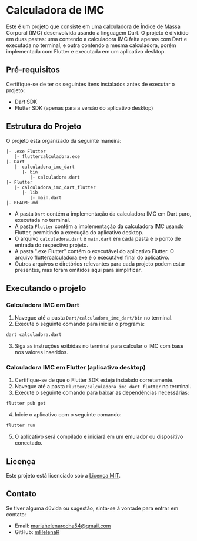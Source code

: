 # Calculadora de IMC

Este é um projeto que consiste em uma calculadora de Índice de Massa Corporal (IMC) desenvolvida usando a linguagem Dart. O projeto é dividido em duas pastas: uma contendo a calculadora IMC feita apenas com Dart e executada no terminal, e outra contendo a mesma calculadora, porém implementada com Flutter e executada em um aplicativo desktop.

## Pré-requisitos

Certifique-se de ter os seguintes itens instalados antes de executar o projeto:

- Dart SDK
- Flutter SDK (apenas para a versão do aplicativo desktop)

## Estrutura do Projeto

O projeto está organizado da seguinte maneira:

```
|- .exe Flutter
   |- fluttercalculadora.exe
|- Dart
   |- calculadora_imc_dart
      |- bin
         |- calculadora.dart
|- Flutter
   |- calculadora_imc_dart_flutter
      |- lib
         |- main.dart
|- README.md
```

- A pasta `Dart` contém a implementação da calculadora IMC em Dart puro, executada no terminal.
- A pasta `Flutter` contém a implementação da calculadora IMC usando Flutter, permitindo a execução do aplicativo desktop.
- O arquivo `calculadora.dart` e `main.dart` em cada pasta é o ponto de entrada do respectivo projeto.
- A pasta ".exe Flutter" contém o executável do aplicativo Flutter. O arquivo fluttercalculadora.exe é o executável final do aplicativo.
- Outros arquivos e diretórios relevantes para cada projeto podem estar presentes, mas foram omitidos aqui para simplificar.

## Executando o projeto

### Calculadora IMC em Dart

1. Navegue até a pasta `Dart/calculadora_imc_dart/bin` no terminal.
2. Execute o seguinte comando para iniciar o programa:

```bash
dart calculadora.dart
```

3. Siga as instruções exibidas no terminal para calcular o IMC com base nos valores inseridos.

### Calculadora IMC em Flutter (aplicativo desktop)

1. Certifique-se de que o Flutter SDK esteja instalado corretamente.
2. Navegue até a pasta `Flutter/calculadora_imc_dart_flutter` no terminal.
3. Execute o seguinte comando para baixar as dependências necessárias:

```bash
flutter pub get
```

4. Inicie o aplicativo com o seguinte comando:

```bash
flutter run
```

5. O aplicativo será compilado e iniciará em um emulador ou dispositivo conectado.

## Licença

Este projeto está licenciado sob a [Licença MIT](https://github.com/mHelenaR/Calculadora-IMC-Dart-Flutter/blob/master/LICENSE).

## Contato

Se tiver alguma dúvida ou sugestão, sinta-se à vontade para entrar em contato:

- Email: mariahelenarocha54@gmail.com
- GitHub: [mHelenaR](https://github.com/mHelenaR)
